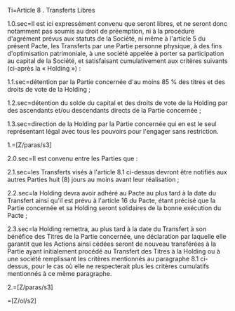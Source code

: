 Ti=Article 8  .    Transferts Libres


1.0.sec=Il est ici expressément convenu que seront libres, et ne seront donc notamment pas soumis au droit de préemption, ni à la procédure d'agrément prévus aux statuts de la Société, ni même à l'article 5 du présent Pacte, les Transferts par une Partie personne physique, à des fins d'optimisation patrimoniale, à une société appelée à porter sa participation au capital de la Société, et satisfaisant cumulativement aux critères suivants (ci-après la « Holding ») :


1.1.sec=détention par la Partie concernée d'au moins 85 % des titres et des droits de vote de la Holding ;


1.2.sec=détention du solde du capital et des droits de vote de la Holding par des ascendants et/ou descendants directs de la Partie concernée ;


1.3.sec=direction de la Holding par la Partie concernée qui en est le seul représentant légal avec tous les pouvoirs pour l'engager sans restriction.


1.=[Z/paras/s3]


2.0.sec=Il est convenu entre les Parties que :


2.1.sec=les Transferts visés à l'article 8.1 ci-dessus devront être notifiés aux autres Parties huit (8) jours au moins avant leur réalisation ;


2.2.sec=la Holding devra avoir adhéré au Pacte au plus tard à la date du Transfert ainsi qu'il est prévu à l'article 16 du Pacte, étant précisé que la Partie concernée et sa Holding seront solidaires de la bonne exécution du Pacte ;


2.3.sec=la Holding remettra, au plus tard à la date du Transfert à son bénéfice des Titres de la Partie concernée, une déclaration par laquelle elle garantit que les Actions ainsi cédées seront de nouveau transférées à la Partie ayant initialement procédé au Transfert des Titres à la Holding ou à une société remplissant les critères mentionnés au paragraphe 8.1 ci-dessus, pour le cas où elle ne respecterait plus les critères cumulatifs mentionnés à ce même paragraphe.


2.=[Z/paras/s3]


=[Z/ol/s2]

